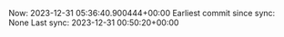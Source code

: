 Now: 2023-12-31 05:36:40.900444+00:00 Earliest commit since sync: None Last sync: 2023-12-31 00:50:20+00:00
